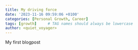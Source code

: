 ```yaml
---
title: My driving force
date: '2023-11-16 09:59:06 +0100'
categories: [Personal Growth, Career]
tags: [growth]     # TAG names should always be lowercase
author: <quiet_voyager>
---
```

My first blogpost